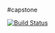 #capstone

[![Build Status](https://travis-ci.org/halleycarleton/stackathon.svg?branch=master)](https://travis-ci.org/halleycarleton/stackathon)

